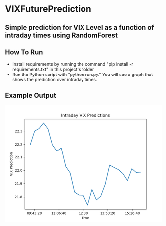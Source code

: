 # VIXFuturePrediction

## Simple prediction for VIX Level as a function of intraday times using RandomForest

## How To Run
- Install requirements by running the command "pip install -r requirements.txt" in this project's folder
- Run the Python script with "python run.py." You will see a graph that shows the prediction over intraday times.

## Example Output
![plot](./images/vixprediction.png)
